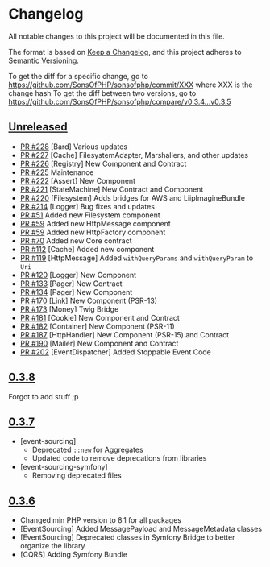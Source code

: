 # Changelog

All notable changes to this project will be documented in this file.

The format is based on [Keep a Changelog](https://keepachangelog.com/en/1.0.0/),
and this project adheres to [Semantic Versioning](https://semver.org/spec/v2.0.0.html).

To get the diff for a specific change, go to https://github.com/SonsOfPHP/sonsofphp/commit/XXX where XXX is the change hash
To get the diff between two versions, go to https://github.com/SonsOfPHP/sonsofphp/compare/v0.3.4...v0.3.5

## [Unreleased]

* [PR #228](https://github.com/SonsOfPHP/sonsofphp/pull/228) [Bard] Various updates
* [PR #227](https://github.com/SonsOfPHP/sonsofphp/pull/227) [Cache] FilesystemAdapter, Marshallers, and other updates
* [PR #226](https://github.com/SonsOfPHP/sonsofphp/pull/226) [Registry] New Component and Contract
* [PR #225](https://github.com/SonsOfPHP/sonsofphp/pull/225) Maintenance
* [PR #222](https://github.com/SonsOfPHP/sonsofphp/pull/222) [Assert] New Component
* [PR #221](https://github.com/SonsOfPHP/sonsofphp/pull/221) [StateMachine] New Contract and Component
* [PR #220](https://github.com/SonsOfPHP/sonsofphp/pull/220) [Filesystem] Adds bridges for AWS and LiipImagineBundle
* [PR #214](https://github.com/SonsOfPHP/sonsofphp/pull/214) [Logger] Bug fixes and updates
* [PR #51](https://github.com/SonsOfPHP/sonsofphp/pull/51) Added new Filesystem component
* [PR #59](https://github.com/SonsOfPHP/sonsofphp/pull/59) Added new HttpMessage component
* [PR #59](https://github.com/SonsOfPHP/sonsofphp/pull/59) Added new HttpFactory component
* [PR #70](https://github.com/SonsOfPHP/sonsofphp/pull/70) Added new Core contract
* [PR #112](https://github.com/SonsOfPHP/sonsofphp/pull/112) [Cache] Added new component
* [PR #119](https://github.com/SonsOfPHP/sonsofphp/pull/119) [HttpMessage] Added `withQueryParams` and `withQueryParam` to `Uri`
* [PR #120](https://github.com/SonsOfPHP/sonsofphp/pull/120) [Logger] New Component
* [PR #133](https://github.com/SonsOfPHP/sonsofphp/pull/133) [Pager] New Contract
* [PR #134](https://github.com/SonsOfPHP/sonsofphp/pull/134) [Pager] New Component
* [PR #170](https://github.com/SonsOfPHP/sonsofphp/pull/170) [Link] New Component (PSR-13)
* [PR #173](https://github.com/SonsOfPHP/sonsofphp/pull/173) [Money] Twig Bridge
* [PR #181](https://github.com/SonsOfPHP/sonsofphp/pull/181) [Cookie] New Component and Contract
* [PR #182](https://github.com/SonsOfPHP/sonsofphp/pull/182) [Container] New Component (PSR-11)
* [PR #187](https://github.com/SonsOfPHP/sonsofphp/pull/187) [HttpHandler] New Component (PSR-15) and Contract
* [PR #190](https://github.com/SonsOfPHP/sonsofphp/pull/190) [Mailer] New Component and Contract
* [PR #202](https://github.com/SonsOfPHP/sonsofphp/pull/202) [EventDispatcher] Added Stoppable Event Code

## [0.3.8]

Forgot to add stuff ;p

## [0.3.7]

* [event-sourcing]
  * Deprecated `::new` for Aggregates
  * Updated code to remove deprecations from libraries
* [event-sourcing-symfony]
  * Removing deprecated files

## [0.3.6]

* Changed min PHP version to 8.1 for all packages
* [EventSourcing] Added MessagePayload and MessageMetadata classes
* [EventSourcing] Deprecated classes in Symfony Bridge to better organize the library
* [CQRS] Adding Symfony Bundle

[Unreleased]: https://github.com/SonsOfPHP/sonsofphp/compare/v0.3.8...HEAD
[0.3.8]: https://github.com/SonsOfPHP/sonsofphp/compare/v0.3.8...v0.3.9
[0.3.7]: https://github.com/SonsOfPHP/sonsofphp/compare/v0.3.7...v0.3.8
[0.3.6]: https://github.com/SonsOfPHP/sonsofphp/compare/v0.3.6...v0.3.7
[0.3.5]: https://github.com/SonsOfPHP/sonsofphp/compare/v0.3.5...v0.3.6

